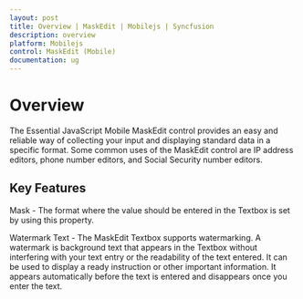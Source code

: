 ```yaml
---
layout: post
title: Overview | MaskEdit | Mobilejs | Syncfusion
description: overview
platform: Mobilejs
control: MaskEdit (Mobile)
documentation: ug
---
```


# Overview

The Essential JavaScript Mobile MaskEdit control provides an easy and reliable way of collecting your input and displaying standard data in a specific format. Some common uses of the MaskEdit control are IP address editors, phone number editors, and Social Security number editors. 

## Key Features

Mask - The format where the value should be entered in the Textbox is set by using this property.

Watermark Text - The MaskEdit Textbox supports watermarking. A watermark is background text that appears in the Textbox without interfering with your text entry or the readability of the text entered. It can be used to display a ready instruction or other important information. It appears automatically before the text is entered and disappears once you enter the text.

